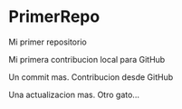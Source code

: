 # PrimerRepo

Mi primer repositorio 

Mi primera contribucion local para GitHub

Un commit mas. Contribucion desde GitHub

Una actualizacion mas. Otro gato...
